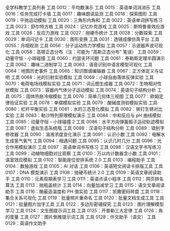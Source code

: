 全学科教学工具列表
工具 0012：平均数演示
工具 0015：英语单词消消乐
工具 0016：任务完成打卡墙
工具 0017：趣味朗读监测
工具 0018：探索图形
工具 0019：平抛运动模拟
工具 0020：三角形内角和
工具 0022：英语单词拼写练习
工具 0023：舒尔特方格
工具 0024：记忆扑克游戏
工具 0025：斯特鲁普效应游戏
工具 0026：反应力游戏
工具 0027：抛硬币统计
工具 0028：分数探索
工具 0029：单词闪记卡
工具 0030：图形变换
工具 0031：透镜成像仿真平台
工具 0055：月相观测
工具 0056：分子运动热力学模拟
工具 0057：示波器声波可视化
工具 0058：高顿正态分布（注：可能为 “高斯正态分布” 笔误）
工具 0059：动量守恒 - 小球碰撞
工具 0060：约瑟夫环问题
工具 0061：泰勒斯定理半圆演示
工具 0062：趣味二进制学习
工具 0063：语音识别中语言模型可视化
工具 0064：地图历史事件
工具 0065：知识图谱编辑器
工具 0067：正方体定义与证明
工具 0068：光的衍射实验模拟
工具 0069：小球自由落体反弹实验
工具 0070：电荷电场线模拟实验
工具 0071：词云图生成器
工具 0072：生物相对性状模拟
工具 0073：容器内气体分子运动模拟
工具 0074：英语句子结构分析
工具 0075：固体热胀冷缩模拟
工具 0076：简单几何体三视图
工具 0077：欧姆定律验证实验
工具 0078：单摆模拟实验
工具 0079：酸碱度测验模拟实验
工具 0080：杠杆平衡实验
工具 0081：水的三态变化模拟
工具 0082：铁钉生锈对比实验
工具 0083：勒沙特列原理模拟演示
工具 0084：中和反应与 pH 曲线模拟
工具 0085：动量守恒 - 小球碰撞 2
工具 0086：水平方向弹簧振子运动轨迹模拟
工具 0087：虚拟生态系统瓶
工具 0088：汉语句子结构分析
工具 0089：错别字修改器
工具 0090：溶液浓度变化演示
工具 0091：认识小数
工具 0092：电解水生成氢气氧气
工具 0094：相遇问题
工具 0095：认识几时几分
工具 0096：光合作用模拟演示
工具 0097：英语单词书写练习
工具 0098：汉语文字书写练习
工具 0099：动植物细胞对比观察
工具 0100：万以内计数器含小数
工具 0101：温室效应模拟
工具 0102：智能座位安排系统 2.0
工具 0103：编程助手
工具 0104：数独游戏
工具 0105：AI 对话
工具 0106：英语短文阅读卡排版工具
工具 0107：DNA 模型演示
工具 0108：抛硬币统计 2.0
工具 0109：英语文章阅读助手
工具 0110：元素周期表学习
工具 0111：英语点读小程序
工具 0112：网页排名算法
工具 0113：抛瓶盖统计
工具 0114：向量加减学习
工具 0115：语文文章阅读助手
工具 0116：酶最适温度和 PH 值实验
工具 0117：凯撒密码转盘
工具 0118：集合关系可视化
工具 0119：批量照片重命名
工具 0120：批量文档生成工具
工具 0121：批量图片加字工具
工具 0122：多边形密铺探究
工具 0123：图片理解模型学习
工具 0124：文生图提示词工具
工具 0125：开普勒三大定律
工具 0126：角的度量
工具 0127：图片倒推提示词工具
工具 0128：作文助手（语文）
工具 0129：英语作文助手